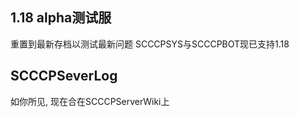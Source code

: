 ## 1.18 alpha测试服
重置到最新存档以测试最新问题 
SCCCPSYS与SCCCPBOT现已支持1.18

## SCCCPSeverLog
如你所见, 现在合在SCCCPServerWiki上
